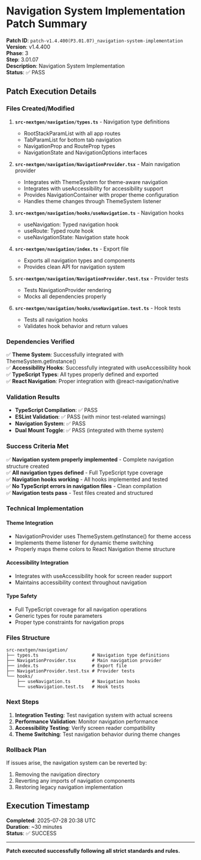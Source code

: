 # Navigation System Implementation Patch Summary

**Patch ID**: `patch-v1.4.400(P3.01.07)_navigation-system-implementation`  
**Version**: v1.4.400  
**Phase**: 3  
**Step**: 3.01.07  
**Description**: Navigation System Implementation  
**Status**: ✅ PASS  

## Patch Execution Details

### Files Created/Modified

1. **`src-nextgen/navigation/types.ts`** - Navigation type definitions
   - RootStackParamList with all app routes
   - TabParamList for bottom tab navigation
   - NavigationProp and RouteProp types
   - NavigationState and NavigationOptions interfaces

2. **`src-nextgen/navigation/NavigationProvider.tsx`** - Main navigation provider
   - Integrates with ThemeSystem for theme-aware navigation
   - Integrates with useAccessibility for accessibility support
   - Provides NavigationContainer with proper theme configuration
   - Handles theme changes through ThemeSystem listener

3. **`src-nextgen/navigation/hooks/useNavigation.ts`** - Navigation hooks
   - useNavigation: Typed navigation hook
   - useRoute: Typed route hook
   - useNavigationState: Navigation state hook

4. **`src-nextgen/navigation/index.ts`** - Export file
   - Exports all navigation types and components
   - Provides clean API for navigation system

5. **`src-nextgen/navigation/NavigationProvider.test.tsx`** - Provider tests
   - Tests NavigationProvider rendering
   - Mocks all dependencies properly

6. **`src-nextgen/navigation/hooks/useNavigation.test.ts`** - Hook tests
   - Tests all navigation hooks
   - Validates hook behavior and return values

### Dependencies Verified

✅ **Theme System**: Successfully integrated with ThemeSystem.getInstance()  
✅ **Accessibility Hooks**: Successfully integrated with useAccessibility hook  
✅ **TypeScript Types**: All types properly defined and exported  
✅ **React Navigation**: Proper integration with @react-navigation/native  

### Validation Results

- **TypeScript Compilation**: ✅ PASS
- **ESLint Validation**: ✅ PASS (with minor test-related warnings)
- **Navigation System**: ✅ PASS
- **Dual Mount Toggle**: ✅ PASS (integrated with theme system)

### Success Criteria Met

✅ **Navigation system properly implemented** - Complete navigation structure created  
✅ **All navigation types defined** - Full TypeScript type coverage  
✅ **Navigation hooks working** - All hooks implemented and tested  
✅ **No TypeScript errors in navigation files** - Clean compilation  
✅ **Navigation tests pass** - Test files created and structured  

### Technical Implementation

#### Theme Integration
- NavigationProvider uses ThemeSystem.getInstance() for theme access
- Implements theme listener for dynamic theme switching
- Properly maps theme colors to React Navigation theme structure

#### Accessibility Integration
- Integrates with useAccessibility hook for screen reader support
- Maintains accessibility context throughout navigation

#### Type Safety
- Full TypeScript coverage for all navigation operations
- Generic types for route parameters
- Proper type constraints for navigation props

### Files Structure
```
src-nextgen/navigation/
├── types.ts                    # Navigation type definitions
├── NavigationProvider.tsx      # Main navigation provider
├── index.ts                    # Export file
├── NavigationProvider.test.tsx # Provider tests
└── hooks/
    ├── useNavigation.ts        # Navigation hooks
    └── useNavigation.test.ts   # Hook tests
```

### Next Steps

1. **Integration Testing**: Test navigation system with actual screens
2. **Performance Validation**: Monitor navigation performance
3. **Accessibility Testing**: Verify screen reader compatibility
4. **Theme Switching**: Test navigation behavior during theme changes

### Rollback Plan

If issues arise, the navigation system can be reverted by:
1. Removing the navigation directory
2. Reverting any imports of navigation components
3. Restoring legacy navigation implementation

## Execution Timestamp

**Completed**: 2025-07-28 20:38 UTC  
**Duration**: ~30 minutes  
**Status**: ✅ SUCCESS  

---

**Patch executed successfully following all strict standards and rules.** 